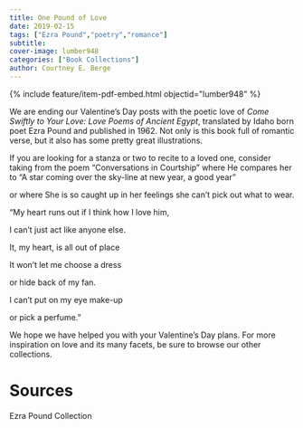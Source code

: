 ```yaml
---
title: One Pound of Love
date: 2019-02-15
tags: ["Ezra Pound","poetry","romance"]
subtitle: 
cover-image: lumber948
categories: ["Book Collections"]
author: Courtney E. Berge
---
```


{% include feature/item-pdf-embed.html objectid="lumber948" %}


We are ending our Valentine’s Day posts with the poetic love of *Come Swiftly to Your Love: Love Poems of Ancient Egypt*, translated by Idaho born poet Ezra Pound and published in 1962. Not only is this book full of romantic verse, but it also has some pretty great illustrations.

If you are looking for a stanza or two to recite to a loved one, consider taking from the poem “Conversations in Courtship” where He compares her to “A star coming over the sky-line at new year, a good year”

or where She is so caught up in her feelings she can’t pick out what to wear.

“My heart runs out if I think how I love him,

I can’t just act like anyone else.

It, my heart, is all out of place

It won’t let me choose a dress

or hide back of my fan.

I can’t put on my eye make-up

or pick a perfume.”

We hope we have helped you with your Valentine’s Day plans. For more inspiration on love and its many facets, be sure to browse our other collections.

# Sources

Ezra Pound Collection